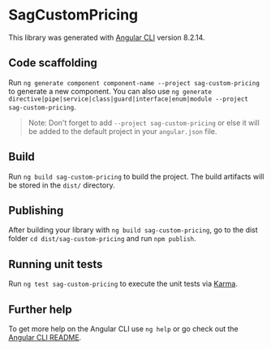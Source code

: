 # SagCustomPricing

This library was generated with [Angular CLI](https://github.com/angular/angular-cli) version 8.2.14.

## Code scaffolding

Run `ng generate component component-name --project sag-custom-pricing` to generate a new component. You can also use `ng generate directive|pipe|service|class|guard|interface|enum|module --project sag-custom-pricing`.
> Note: Don't forget to add `--project sag-custom-pricing` or else it will be added to the default project in your `angular.json` file. 

## Build

Run `ng build sag-custom-pricing` to build the project. The build artifacts will be stored in the `dist/` directory.

## Publishing

After building your library with `ng build sag-custom-pricing`, go to the dist folder `cd dist/sag-custom-pricing` and run `npm publish`.

## Running unit tests

Run `ng test sag-custom-pricing` to execute the unit tests via [Karma](https://karma-runner.github.io).

## Further help

To get more help on the Angular CLI use `ng help` or go check out the [Angular CLI README](https://github.com/angular/angular-cli/blob/master/README.md).
